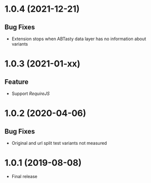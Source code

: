 <a name="1.0.4"></a>
# 1.0.4 (2021-12-21)

## Bug Fixes

- Extension stops when ABTasty data layer has no information about variants

<a name="1.0.3"></a>
# 1.0.3 (2021-01-xx)

## Feature

- Support *RequireJS*

<a name="1.0.2"></a>
# 1.0.2 (2020-04-06)

## Bug Fixes

- Original and url split test variants not measured

<a name="1.0.1"></a>
# 1.0.1 (2019-08-08)

- Final release
